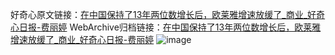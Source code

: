好奇心原文链接：[在中国保持了13年两位数增长后，欧莱雅增速放缓了_商业_好奇心日报-费丽婷](https://www.qdaily.com/articles/8071.html)
WebArchive归档链接：[在中国保持了13年两位数增长后，欧莱雅增速放缓了_商业_好奇心日报-费丽婷](http://web.archive.org/web/20190623152031/https://www.qdaily.com/articles/8071.html)
![image](http://ww3.sinaimg.cn/large/007d5XDply1g3vetlgvhmj30u02o27wh)